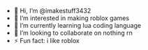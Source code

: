 - 👋 Hi, I’m @imakestuff3432
- 👀 I’m interested in making roblox games
- 🌱 I’m currently learning lua coding language
- 💞️ I’m looking to collaborate on nothing rn
- ⚡ Fun fact: i like roblox

<!---
imakestuff3432/imakestuff3432 is a ✨ special ✨ repository because its `README.md` (this file) appears on your GitHub profile.
You can click the Preview link to take a look at your changes.
--->
